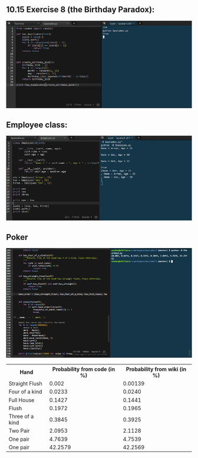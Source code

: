 <h2>10.15 Exercise 8 (the Birthday Paradox):</h2>
<img src="photos/birthdayParadox.png">
<h2>Employee class:</h2>
<img src="photos/employee.png">
<h2>Poker</h2>
<img src="photos/poker.png">
<table style="width:100%">
  <tr>
    <th>Hand</th>
    <th>Probability from code (in %)</th>		
    <th>Probability from wiki (in %)</th>
  </tr>
  <tr>
    <td>Straight Flush</td>
    <td>0.002</td>		
    <td>0.00139</td>
  </tr>
  <tr>
    <td>Four of a kind</td>
    <td>0.0233</td>		
    <td>0.0240</td>
  </tr>
  <tr>
    <td>Full House</td>
    <td>0.1427</td>		
    <td>0.1441</td>
  </tr>
  <tr>
    <td>Flush</td>
    <td>0.1972</td>		
    <td>0.1965</td>
  </tr>
  <tr>
    <td>Three of a kind</td>
    <td>0.3845</td>		
    <td>0.3925</td>
  </tr>
  <tr>
    <td>Two Pair</td>
    <td>2.0953</td>		
    <td>2.1128</td>
  </tr>
  <tr>
    <td>One pair</td>
    <td>4.7639</td>		
    <td>4.7539</td>
  </tr>
  <tr>
    <td>One pair</td>
    <td>42.2579</td>		
    <td>42.2569</td>
  </tr>
</table>